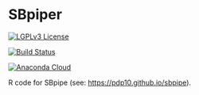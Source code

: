 # SBpiper
[![LGPLv3 License](http://img.shields.io/badge/license-LGPLv3-blue.svg)](https://www.gnu.org/licenses/lgpl.html)

[![Build Status](https://travis-ci.org/pdp10/sbpipe.svg?branch=master)](https://travis-ci.org/pdp10/sbpipe)

[![Anaconda Cloud](https://anaconda.org/pdp10/sbpipe/badges/version.svg)](https://anaconda.org/pdp10/sbpipe)

R code for SBpipe (see: https://pdp10.github.io/sbpipe).

